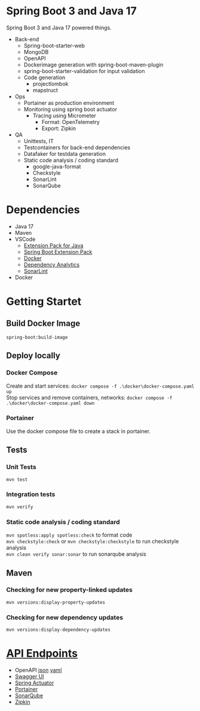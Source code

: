 # Spring Boot 3 and Java 17
Spring Boot 3 and Java 17 powered things. 
- Back-end
    - Spring-boot-starter-web
    - MongoDB
    - OpenAPI
    - Dockerimage generation with spring-boot-maven-plugin
    - spring-boot-starter-validation for input validation
    - Code generation
        - projectlombok
        - mapstruct
- Ops
    - Portainer as production environment
    - Monitoring using spring boot actuator
        - Tracing using Micrometer
            - Format: OpenTelemetry
            - Export: Zipkin
- QA
    - Unittests, IT
    - Testcontainers for back-end dependencies
    - Datafaker for testdata generation
    - Static code analysis / coding standard
        - google-java-format
        - Checkstyle
        - SonarLint 
        - SonarQube 
# Dependencies
- Java 17
- Maven
- VSCode
    - [Extension Pack for Java](https://marketplace.visualstudio.com/items?itemName=vscjava.vscode-java-pack)
    - [Spring Boot Extension Pack](https://marketplace.visualstudio.com/items?itemName=vmware.vscode-boot-dev-pack)
    - [Docker](https://marketplace.visualstudio.com/items?itemName=ms-azuretools.vscode-docker)
    - [Dependency Analytics](https://marketplace.visualstudio.com/items?itemName=redhat.fabric8-analytics)
    - [SonarLint](https://marketplace.visualstudio.com/items?itemName=SonarSource.sonarlint-vscode)
- Docker

# Getting Startet
## Build Docker Image
`spring-boot:build-image`
## Deploy locally
### Docker Compose
Create and start services: `docker compose -f .\docker\docker-compose.yaml up`  
Stop services and remove containers, networks: `docker compose -f .\docker\docker-compose.yaml down`
### Portainer
Use the docker compose file to create a stack in portainer.
## Tests
### Unit Tests
`mvn test`
### Integration tests
`mvn verify`
### Static code analysis / coding standard
`mvn spotless:apply spotless:check` to format code  
`mvn checkstyle:check` or `mvn checkstyle:checkstyle` to run checkstyle analysis  
`mvn clean verify sonar:sonar` to run sonarqube analysis  
## Maven
### Checking for new property-linked updates 
`mvn versions:display-property-updates`
### Checking for new dependency updates
`mvn versions:display-dependency-updates`
 
# [API Endpoints](https://learn.microsoft.com/en-us/azure/architecture/best-practices/api-design)
- OpenAPI [json](http://localhost:8080/v3/api-docs) [yaml](http://localhost:8080/v3/api-docs.yaml)
- [Swagger UI](http://localhost:8080/swagger-ui.html)
- [Spring Actuator](http://localhost:8080/actuator)
- [Portainer](https://localhost:9443)
- [SonarQube](http://localhost:9000)
- [Zipkin](http://localhost:9411)
